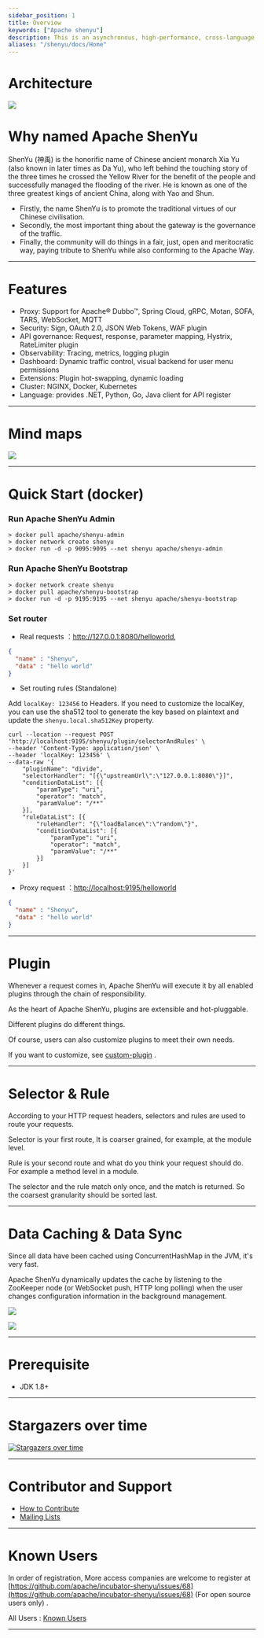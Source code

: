 ```yaml
---
sidebar_position: 1
title: Overview
keywords: ["Apache shenyu"]
description: This is an asynchronous, high-performance, cross-language, responsive API gateway.
aliases: "/shenyu/docs/Home"
---
```


# Architecture

 ![](/img/architecture/shenyu-framework.png)  

# Why named Apache ShenYu

ShenYu (神禹) is the honorific name of Chinese ancient monarch Xia Yu (also known in later times as Da Yu), who left behind the touching story of the three times he crossed the Yellow River for the benefit of the people and successfully managed the flooding of the river. He is known as one of the three greatest kings of ancient China, along with Yao and Shun.

* Firstly, the name ShenYu is to promote the traditional virtues of our Chinese civilisation.
* Secondly, the most important thing about the gateway is the governance of the traffic.
* Finally, the community will do things in a fair, just, open and meritocratic way, paying tribute to ShenYu while also conforming to the Apache Way.

---

# Features

* Proxy: Support for Apache® Dubbo™, Spring Cloud, gRPC, Motan, SOFA, TARS, WebSocket, MQTT
* Security: Sign, OAuth 2.0, JSON Web Tokens, WAF plugin
* API governance: Request, response, parameter mapping, Hystrix, RateLimiter plugin
* Observability: Tracing, metrics, logging plugin
* Dashboard: Dynamic traffic control, visual backend for user menu permissions
* Extensions: Plugin hot-swapping, dynamic loading
* Cluster: NGINX, Docker, Kubernetes
* Language: provides .NET, Python, Go, Java client for API register

---

# Mind maps

 ![](/img/shenyu/activite/shenyu-xmind.png)

 ---

# Quick Start (docker)

### Run Apache ShenYu Admin

```
> docker pull apache/shenyu-admin
> docker network create shenyu
> docker run -d -p 9095:9095 --net shenyu apache/shenyu-admin
```

### Run Apache ShenYu Bootstrap

```
> docker network create shenyu
> docker pull apache/shenyu-bootstrap
> docker run -d -p 9195:9195 --net shenyu apache/shenyu-bootstrap
```

### Set router

* Real requests  ：<http://127.0.0.1:8080/helloworld>,

```json
{
  "name" : "Shenyu",
  "data" : "hello world"
}
```

* Set routing rules (Standalone)

Add `localKey: 123456` to Headers. If you need to customize the localKey, you can use the sha512 tool to generate the key based on plaintext and update the `shenyu.local.sha512Key` property.

```
curl --location --request POST 'http://localhost:9195/shenyu/plugin/selectorAndRules' \
--header 'Content-Type: application/json' \
--header 'localKey: 123456' \
--data-raw '{
    "pluginName": "divide",
    "selectorHandler": "[{\"upstreamUrl\":\"127.0.0.1:8080\"}]",
    "conditionDataList": [{
        "paramType": "uri",
        "operator": "match",
        "paramValue": "/**"
    }],
    "ruleDataList": [{
        "ruleHandler": "{\"loadBalance\":\"random\"}",
        "conditionDataList": [{
            "paramType": "uri",
            "operator": "match",
            "paramValue": "/**"
        }]
    }]
}'
```

* Proxy request ：<http://localhost:9195/helloworld>

```json
{
  "name" : "Shenyu",
  "data" : "hello world"
}
```

---

# Plugin

 Whenever a request comes in, Apache ShenYu will execute it by all enabled plugins through the chain of responsibility.

 As the heart of Apache ShenYu, plugins are extensible and hot-pluggable.

 Different plugins do different things.

 Of course, users can also customize plugins to meet their own needs.

 If you want to customize, see [custom-plugin](https://shenyu.apache.org/docs/developer/custom-plugin/) .

---  

# Selector & Rule

  According to your HTTP request headers, selectors and rules are used to route your requests.
  
  Selector is your first route, It is coarser grained, for example, at the module level.
  
  Rule is your second route and what do you think your request should do. For example a method level in a module.
  
  The selector and the rule match only once, and the match is returned. So the coarsest granularity should be sorted last.

---  

# Data Caching & Data Sync

  Since all data have been cached using ConcurrentHashMap in the JVM, it's very fast.
  
  Apache ShenYu dynamically updates the cache by listening to the ZooKeeper node (or WebSocket push, HTTP long polling) when the user changes configuration information in the background management.
  
  ![](/img/shenyu/dataSync/shenyu-config-processor-en.png)
  
  ![](/img/shenyu/dataSync/config-strategy-processor-en.png)

---

# Prerequisite

* JDK 1.8+

---

# Stargazers over time

[![Stargazers over time](https://starchart.cc/apache/incubator-shenyu.svg)](https://starchart.cc/apache/incubator-shenyu.svg)

---  

# Contributor and Support

* [How to Contribute](https://shenyu.apache.org/community/contributor-guide)
* [Mailing Lists](mailto:dev@shenyu.apache.org)

---  

# Known Users

In order of registration, More access companies are welcome to register at [https://github.com/apache/incubator-shenyu/issues/68](https://github.com/apache/incubator-shenyu/issues/68) (For open source users only) .

All Users : [Known Users](https://shenyu.apache.org/community/user-registration)

---